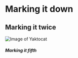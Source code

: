 # Marking it down
## Marking it twice
![Image of Yaktocat](https://octodex.github.com/images/yaktocat.png)
##### Marking it fifth
